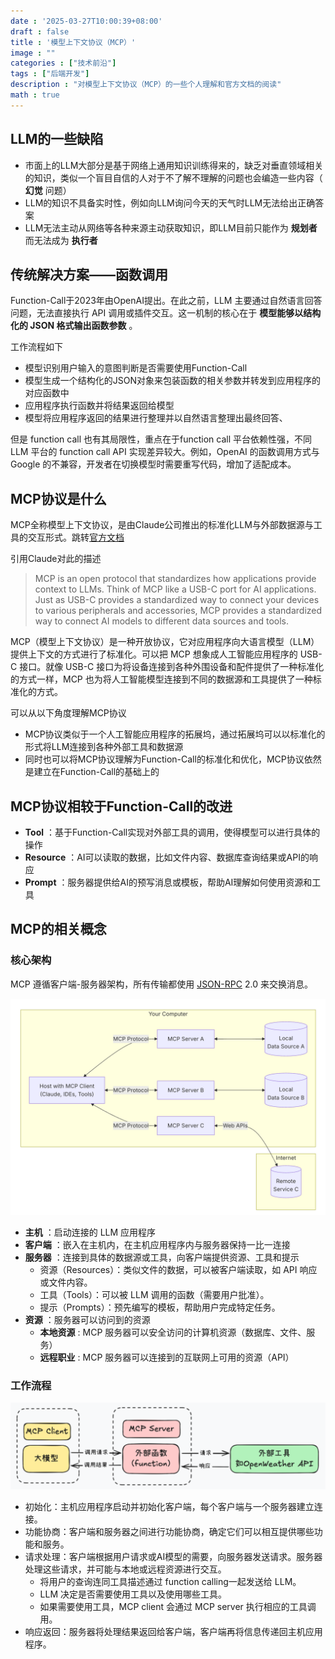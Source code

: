 ```yaml
---
date : '2025-03-27T10:00:39+08:00'
draft : false
title : '模型上下文协议（MCP）'
image : ""
categories : ["技术前沿"]
tags : ["后端开发"]
description : "对模型上下文协议（MCP）的一些个人理解和官方文档的阅读"
math : true
---
```

## LLM的一些缺陷
- 市面上的LLM大部分是基于网络上通用知识训练得来的，缺乏对垂直领域相关的知识，类似一个盲目自信的人对于不了解不理解的问题也会编造一些内容（ **幻觉** 问题）
- LLM的知识不具备实时性，例如向LLM询问今天的天气时LLM无法给出正确答案
- LLM无法主动从网络等各种来源主动获取知识，即LLM目前只能作为 **规划者** 而无法成为 **执行者**

## 传统解决方案——函数调用

Function-Call于2023年由OpenAI提出。在此之前，LLM 主要通过自然语言回答问题，无法直接执行 API 调用或插件交互。这一机制的核心在于  **模型能够以结构化的 JSON 格式输出函数参数** 。

工作流程如下

- 模型识别用户输入的意图判断是否需要使用Function-Call
- 模型生成一个结构化的JSON对象来包装函数的相关参数并转发到应用程序的对应函数中
- 应用程序执行函数并将结果返回给模型
- 模型将应用程序返回的结果进行整理并以自然语言整理出最终回答、

但是 function call 也有其局限性，重点在于function call 平台依赖性强，不同 LLM 平台的 function call API 实现差异较大。例如，OpenAI 的函数调用方式与 Google 的不兼容，开发者在切换模型时需要重写代码，增加了适配成本。


## MCP协议是什么

MCP全称模型上下文协议，是由Claude公司推出的标准化LLM与外部数据源与工具的交互形式。跳转[官方文档](https://modelcontextprotocol.io/introduction)

引用Claude对此的描述

> MCP is an open protocol that standardizes how applications provide context to LLMs. Think of MCP like a USB-C port for AI applications. Just as USB-C provides a standardized way to connect your devices to various peripherals and accessories, MCP provides a standardized way to connect AI models to different data sources and tools.

MCP（模型上下文协议）是一种开放协议，它对应用程序向大语言模型（LLM）提供上下文的方式进行了标准化。可以把 MCP 想象成人工智能应用程序的 USB-C 接口。就像 USB-C 接口为将设备连接到各种外围设备和配件提供了一种标准化的方式一样，MCP 也为将人工智能模型连接到不同的数据源和工具提供了一种标准化的方式。

可以从以下角度理解MCP协议

- MCP协议类似于一个人工智能应用程序的拓展坞，通过拓展坞可以以标准化的形式将LLM连接到各种外部工具和数据源
- 同时也可以将MCP协议理解为Function-Call的标准化和优化，MCP协议依然是建立在Function-Call的基础上的

## MCP协议相较于Function-Call的改进

- **Tool** ：基于Function-Call实现对外部工具的调用，使得模型可以进行具体的操作
- **Resource** ：AI可以读取的数据，比如文件内容、数据库查询结果或API的响应
- **Prompt** ：服务器提供给AI的预写消息或模板，帮助AI理解如何使用资源和工具

## MCP的相关概念

### 核心架构

MCP 遵循客户端-服务器架构，所有传输都使用 [JSON-RPC](https://www.jsonrpc.org/) 2.0 来交换消息。

![核心架构](77afbba7a4543387ddb1f1827dac0b71.png)

- **主机** ：启动连接的 LLM 应用程序
- **客户端** ：嵌入在主机内，在主机应用程序内与服务器保持一比一连接
- **服务器** ：连接到具体的数据源或工具，向客户端提供资源、工具和提示
  - 资源（Resources）：类似文件的数据，可以被客户端读取，如 API 响应或文件内容。
  - 工具（Tools）：可以被 LLM 调用的函数（需要用户批准）。
  - 提示（Prompts）：预先编写的模板，帮助用户完成特定任务。
- **资源** ：服务器可以访问到的资源
  - **本地资源** : MCP 服务器可以安全访问的计算机资源（数据库、文件、服务）
  - **远程职业** : MCP 服务器可以连接到的互联网上可用的资源（API）

### 工作流程

![工作流程](image-20250327140914648.png)

- 初始化：主机应用程序启动并初始化客户端，每个客户端与一个服务器建立连接。
- 功能协商：客户端和服务器之间进行功能协商，确定它们可以相互提供哪些功能和服务。
- 请求处理：客户端根据用户请求或AI模型的需要，向服务器发送请求。服务器处理这些请求，并可能与本地或远程资源进行交互。
  - 将用户的查询连同工具描述通过 function calling一起发送给 LLM。
  - LLM 决定是否需要使用工具以及使用哪些工具。
  - 如果需要使用工具，MCP client 会通过 MCP server 执行相应的工具调用。
- 响应返回：服务器将处理结果返回给客户端，客户端再将信息传递回主机应用程序。